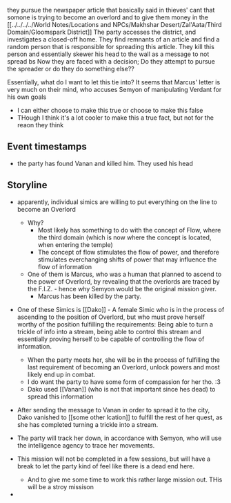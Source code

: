 they pursue the newspaper article that basically said in thieves' cant that somone is trying to become an overlord and to give them money in the [[../../../../World Notes/Locations and NPCs/Makhshar Desert/Zal'Aata/Third Domain/Gloomspark District]]
The party accesses the district, and investigates a closed-off home. They find remnants of an article and find a random person that is responsible for spreading this article.
They kill this person and essentially skewer his head to the wall as a message to not spread bs
Now they are faced with a decision; Do they attempt to pursue the spreader or do they do something else??

Essentially, what do I want to let this tie into? It seems that Marcus' letter is very much on their mind, who accuses Semyon of manipulating Verdant for his own goals
- I can either choose to make this true or choose to make this false
- THough I think it's a lot cooler to make this a true fact, but not for the reaon they think

## Event timestamps
- the party has found Vanan and killed him. They used his head 




## Storyline


- apparently, individual simics are willing to put everything on the line to become an Overlord
	- Why?
		- Most likely has something to do with the concept of Flow, where the third domain (which is now where the concept is located, when entering the temple)
		- The concept of flow stimulates the flow of power, and therefore stimulates everchanging shifts of power that may influence the flow of information
	- One of them is Marcus, who was a human that planned to ascend to the power of Overlord, by revealing that the overlords are traced by the F.I.Z. - hence why Semyon would be the original mission giver.
		- Marcus has been killed by the party.

- One of these Simics is [[Dako]] - A female Simic who is in the process of ascending to the position of Overlord, but who must prove herself worthy of the position fulfilling the requirements: Being able to turn a trickle of info into a stream, being able to control this stream and essentially proving herself to be capable of controlling the flow of information.
	- When the party meets her, she will be in the process of fulfilling the last requirement of becoming an Overlord, unlock powers and most likely end up in combat.
	- I do want the party to have some form of compassion for her tho. :3
	- Dako used [[Vanan]] (who is not that important since hes dead) to spread this information
- After sending the message to Vanan in order to spread it to the city, Dako vanished to [[some other lcation]] to fulfill the rest of her quest, as she has completed turning a trickle into a stream.
- The party will track her down, in accordance with Semyon, who will use the intelligence agency to trace her movements.

- This mission will not be completed in a few sessions, but will have a break to let the party kind of feel like there is a dead end here.
	- And to give me some time to work this rather large mission out. THis will be a stroy missison
- 